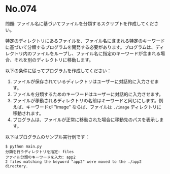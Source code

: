 # No.074

問題: ファイル名に基づいてファイルを分類するスクリプトを作成してください。

特定のディレクトリにあるファイルを、ファイル名に含まれる特定のキーワードに基づいて分類するプログラムを開発する必要があります。プログラムは、ディレクトリ内のファイルをループし、ファイル名に指定のキーワードが含まれる場合、それを別のディレクトリに移動します。

以下の条件に従ってプログラムを作成してください：

1. ファイルが保存されているディレクトリはユーザーに対話的に入力させます。
1. ファイルを分類するためのキーワードはユーザーに対話的に入力させます。
1. ファイルが移動されるディレクトリの名前はキーワードと同じにします。例えば、キーワードが "image" ならば、ファイルは `./image` ディレクトリに移動されます。
1. プログラムは、ファイルが正常に移動された場合に移動先のパスを表示します。

以下はプログラムのサンプル実行例です：

```plaintext
$ python main.py
分類を行うディレクトリを指定: files
ファイル分類のキーワードを入力: app2
2 files matching the keyword "app2" were moved to the ./app2 directory.
```
